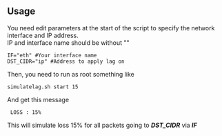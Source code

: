 ## **Usage**
You need edit parameters at the start of the script to specify the network interface and IP address. <br /> IP and interface name should be without ""
```
IF="eth" #Your interface name
DST_CIDR="ip" #Address to apply lag on
```
Then, you need to run as root something like
```
simulatelag.sh start 15
```
And get this message
```
 LOSS : 15%
```
This will simulate loss 15% for all packets going to ***DST_CIDR*** via ***IF*** 
